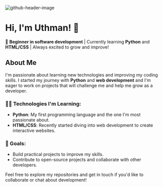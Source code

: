 ![github-header-image](https://github.com/user-attachments/assets/c50c7092-75bb-4de5-a420-2b0a4b2104c1)

# Hi, I'm Uthman! 👋

🌱 **Beginner in software development** | Currently learning **Python** and **HTML/CSS** | Always excited to grow and improve! 

## About Me

I'm passionate about learning new technologies and improving my coding skills. I started my journey with **Python** and **web development** and I'm eager to work on projects that will challenge me and help me grow as a developer.

### 🧑‍💻 Technologies I'm Learning:
- **Python**: My first programming language and the one I'm most passionate about.
- **HTML/CSS**: Recently started diving into web development to create interactive websites.

### 🚀 Goals:
- Build practical projects to improve my skills.
- Contribute to open-source projects and collaborate with other developers.

Feel free to explore my repositories and get in touch if you'd like to collaborate or chat about development!
